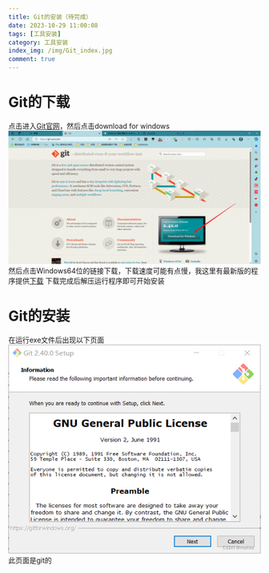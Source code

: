 ```yaml
---
title: Git的安装（待完成）
date: 2023-10-29 11:00:08
tags: [工具安装]
category: 工具安装
index_img: /img/Git_index.jpg
comment: true
---
```

# Git的下载
点击进入[Git官网](https://git-scm.com/)，然后点击download for windows
![Git](../img/Git1.png)
然后点击Windows64位的链接下载，下载速度可能有点慢，我这里有最新版的程序提供[下载](http://s39uged0n.bkt.clouddn.com/Git-2.42.0.2-64-bit.zip)
下载完成后解压运行程序即可开始安装
# Git的安装
在运行exe文件后出现以下页面
![Git](../img/Git3.png)
此页面是git的

